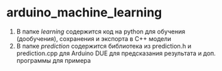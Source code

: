 # arduino_machine_learning
1. В папке *learning* содержится код на python для обучения (дообучения), сохранения и экспорта в С++ модели 
2. В папке *prediction* содержится библиотека из prediction.h и prediction.cpp для Arduino DUE для предсказания результата и доп. программы для примера
